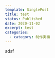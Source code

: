 ```yaml
---
template: SinglePost
title: test
status: Published
date: 2020-11-02
excerpt: test
categories:
  - category: 制作実績
---
```

adsf